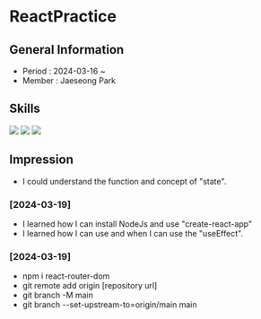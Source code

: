 # ReactPractice

## General Information
- Period : 2024-03-16 ~ 
- Member : Jaeseong Park

## Skills
<img src="https://img.shields.io/badge/HTML5-E34F26?style=for-the-badge&logo=html5&logoColor=white">

<img src="https://img.shields.io/badge/Javascript-F7DF1E?style=for-the-badge&logo=javascript&logoColor=white">

<img src="https://img.shields.io/badge/React-61DAFB?style=for-the-badge&logo=React&logoColor=black">

## Impression
- I could understand the function and concept of "state".

### [2024-03-19]
- I learned how I can install NodeJs and use "create-react-app"
- I learned how I can use and when I can use the "useEffect".

### [2024-03-19]
- npm i react-router-dom
- git remote add origin [repository url]
- git branch -M main
- git branch --set-upstream-to=origin/main main
